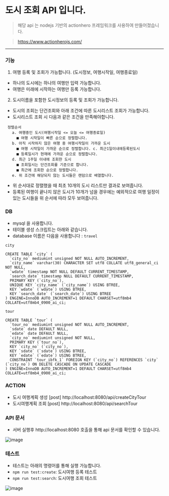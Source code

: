 # 도시 조회 API 입니다.

> 해당 api 는 nodejs 기반의 actionhero 프레임워크를 사용하여 만들어졌습니다.

> https://www.actionherojs.com/

-----

### 기능
1. 여행 등록 및 조회가 가능합니다. (도시정보, 여행시작일, 여행종료일)
 - 하나의 도시에는 하나의 여행만 입력 가능합니다.
 - 여행은 미래에 시작하는 여행만 등록 가능합니다.

2. 도시이름을 포함한 도시정보의 등록 및 조회가 가능합니다.
 - 도시의 조회는 단건조회와 아래 조건에 따른 도시리스트 조회가 가능합니다.
 -  도시리스트 조회 시 다음과 같은 조건을 만족해야합니다.
 ```
  정렬순서
    a. 여행중인 도시(여행시작일 <= 오늘 <= 여행종료일)
      ■ 여행 시작일이 빠른 순으로 정렬합니다.
    b. 아직 시작하지 않은 여행 중 여행시작일이 가까운 도시
      ■ 여행 시작일이 가까운 순으로 정렬합니다. c. 최근1일이내에등록된도시
      ■ 등록일시가 현재에 가까운 순으로 정렬합니다.
    d. 최근 1주일 이내에 조회한 도시
      ■ 조회일시는 단건조회를 기준으로 합니다.
      ■ 최근에 조회한 순으로 정렬합니다.
    e. 위 조건에 해당되지 않는 도시들은 랜덤으로 배열합니다.
```
- 위 순서대로 정렬했을 때 최초 10개의 도시 리스트만 결과로 보여줍니다.
- 등록된 여행이 끝나지 않은 도시가 10개가 넘을 경우에는 예외적으로 여행 일정이 있는
도시들을 위 순서에 따라 모두 보여줍니다.

### DB
- mysql 을 사용합니다.
- 테이블 생성 스크립트는 아래와 같습니다.
- database 이름은 다음을 사용합니다 : `travel`

`city`
```
CREATE TABLE `city` (
  `city_no` mediumint unsigned NOT NULL AUTO_INCREMENT,
  `city_name` varchar(30) CHARACTER SET utf8 COLLATE utf8_general_ci NOT NULL,
  `wdate` timestamp NOT NULL DEFAULT CURRENT_TIMESTAMP,
  `search_date` timestamp NULL DEFAULT CURRENT_TIMESTAMP,
  PRIMARY KEY (`city_no`),
  UNIQUE KEY `city_name` (`city_name`) USING BTREE,
  KEY `wdate` (`wdate`) USING BTREE,
  KEY `search_date` (`search_date`) USING BTREE
) ENGINE=InnoDB AUTO_INCREMENT=1 DEFAULT CHARSET=utf8mb4 COLLATE=utf8mb4_0900_ai_ci;
```
`tour`
```
CREATE TABLE `tour` (
  `tour_no` mediumint unsigned NOT NULL AUTO_INCREMENT,
  `sdate` date DEFAULT NULL,
  `edate` date DEFAULT NULL,
  `city_no` mediumint unsigned NOT NULL,
  PRIMARY KEY (`tour_no`),
  KEY `city_no` (`city_no`),
  KEY `sdate` (`sdate`) USING BTREE,
  KEY `edate` (`edate`) USING BTREE,
  CONSTRAINT `tour_ibfk_1` FOREIGN KEY (`city_no`) REFERENCES `city` (`city_no`) ON DELETE CASCADE ON UPDATE CASCADE
) ENGINE=InnoDB AUTO_INCREMENT=1 DEFAULT CHARSET=utf8mb4 COLLATE=utf8mb4_0900_ai_ci;
```


### ACTION
- 도시 여행계획 생성
  [post] http://localhost:8080/api/createCityTour
- 도시여행계획 조회
  [post] http://localhost:8080/api/searchTour


### API 문서
- 서버 실행후 http://localhost:8080 호출을 통해 api 문서를 확인할 수 있습니다.

![image](https://user-images.githubusercontent.com/16997252/131489037-96c1032a-76a2-408b-b918-09063485e603.png)


### 테스트
- 테스트는 아래의 명령어를 통해 실행 가능합니다.
- `npm run test:create`: 도시여행 등록 테스트
- `npm run test:search`: 도시여행 조회 테스트

![image](https://user-images.githubusercontent.com/16997252/131489170-258b0722-daf3-48fb-84ad-ec0c0219e521.png)

